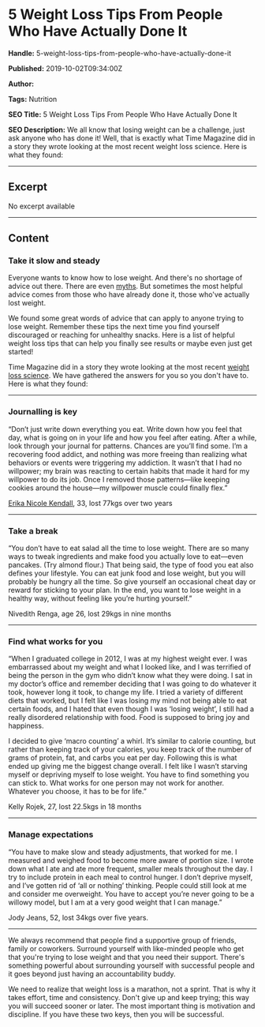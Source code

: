 # 5 Weight Loss Tips From People Who Have Actually Done It

**Handle:** 5-weight-loss-tips-from-people-who-have-actually-done-it

**Published:** 2019-10-02T09:34:00Z

**Author:**  

**Tags:** Nutrition

**SEO Title:** 5 Weight Loss Tips From People Who Have Actually Done It

**SEO Description:** We all know that losing weight can be a challenge, just ask anyone who has done it! Well, that is exactly what Time Magazine did in a story they wrote looking at the most recent weight loss science. Here is what they found:

---

## Excerpt

No excerpt available

---

## Content

### Take it slow and steady

Everyone wants to know how to lose weight. And there's no shortage of advice out there. There are even [myths](https://www.vpa.com.au/blogs/featured-articles/7-weight-loss-myths). But sometimes the most helpful advice comes from those who have already done it, those who've actually lost weight.

We found some great words of advice that can apply to anyone trying to lose weight. Remember these tips the next time you find yourself discouraged or reaching for unhealthy snacks. Here is a list of helpful weight loss tips that can help you finally see results or maybe even just get started!

Time Magazine did in a story they wrote looking at the most recent [weight loss science](https://www.vpa.com.au/blogs/diet-and-nutrition/8-science-backed-weight-loss-tips). We have gathered the answers for you so you don't have to. Here is what they found:

---

### Journalling is key

“Don’t just write down everything you eat. Write down how you feel that day, what is going on in your life and how you feel after eating. After a while, look through your journal for patterns. Chances are you’ll find some. I’m a recovering food addict, and nothing was more freeing than realizing what behaviors or events were triggering my addiction. It wasn’t that I had no willpower; my brain was reacting to certain habits that made it hard for my willpower to do its job. Once I removed those patterns—like keeping cookies around the house—my willpower muscle could finally flex.”

[Erika Nicole Kendall](http://blackgirlsguidetoweightloss.com/), 33, lost 77kgs over two years

---

### Take a break

“You don’t have to eat salad all the time to lose weight. There are so many ways to tweak ingredients and make food you actually love to eat—even pancakes. (Try almond flour.) That being said, the type of food you eat also defines your lifestyle. You can eat junk food and lose weight, but you will probably be hungry all the time. So give yourself an occasional cheat day or reward for sticking to your plan. In the end, you want to lose weight in a healthy way, without feeling like you’re hurting yourself.”

Nivedith Renga, age 26, lost 29kgs in nine months

---

### Find what works for you

“When I graduated college in 2012, I was at my highest weight ever. I was embarrassed about my weight and what I looked like, and I was terrified of being the person in the gym who didn’t know what they were doing. I sat in my doctor’s office and remember deciding that I was going to do whatever it took, however long it took, to change my life. I tried a variety of different diets that worked, but I felt like I was losing my mind not being able to eat certain foods, and I hated that even though I was ‘losing weight’, I still had a really disordered relationship with food. Food is supposed to bring joy and happiness.

I decided to give ‘macro counting’ a whirl. It’s similar to calorie counting, but rather than keeping track of your calories, you keep track of the number of grams of protein, fat, and carbs you eat per day. Following this is what ended up giving me the biggest change overall. I felt like I wasn’t starving myself or depriving myself to lose weight. You have to find something you can stick to. What works for one person may not work for another. Whatever you choose, it has to be for life.”

Kelly Rojek, 27, lost 22.5kgs in 18 months

---

### Manage expectations

“You have to make slow and steady adjustments, that worked for me. I measured and weighed food to become more aware of portion size. I wrote down what I ate and ate more frequent, smaller meals throughout the day. I try to include protein in each meal to control hunger. I don’t deprive myself, and I’ve gotten rid of ‘all or nothing’ thinking. People could still look at me and consider me overweight. You have to accept you’re never going to be a willowy model, but I am at a very good weight that I can manage.”

Jody Jeans, 52, lost 34kgs over five years.

---

We always recommend that people find a supportive group of friends, family or coworkers. Surround yourself with like-minded people who get that you're trying to lose weight and that you need their support. There's something powerful about surrounding yourself with successful people and it goes beyond just having an accountability buddy.

We need to realize that weight loss is a marathon, not a sprint. That is why it takes effort, time and consistency. Don't give up and keep trying; this way you will succeed sooner or later. The most important thing is motivation and discipline. If you have these two keys, then you will be successful.

